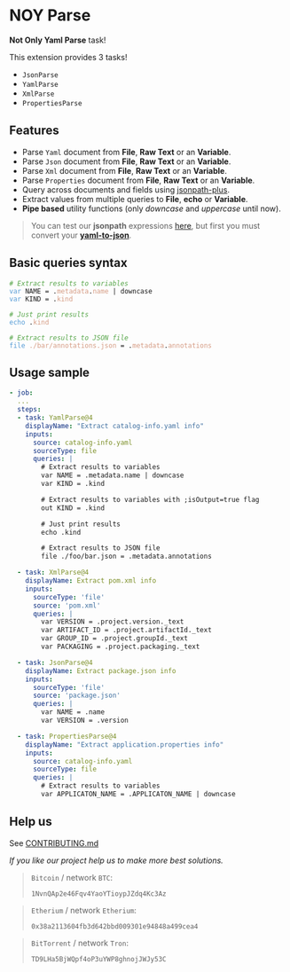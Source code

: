 # NOY Parse

**Not Only Yaml Parse** task!

This extension provides 3 tasks!

* `JsonParse`
* `YamlParse`
* `XmlParse`
* `PropertiesParse`

## Features

* Parse `Yaml` document from **File**, **Raw Text** or an **Variable**.
* Parse `Json` document from **File**, **Raw Text** or an **Variable**.
* Parse `Xml` document from **File**, **Raw Text** or an **Variable**.
* Parse `Properties` document from **File**, **Raw Text** or an **Variable**.
* Query across documents and fields using [jsonpath-plus](https://jsonpath-plus.github.io/JSONPath/docs/ts/).
* Extract values from multiple queries to **File**, **echo** or **Variable**.
* **Pipe based** utility functions (only *downcase* and *uppercase* until now).

> You can test our **jsonpath** expressions [here](https://jsonpath-plus.github.io/JSONPath/demo/), but first you must convert your [**yaml-to-json**](https://www.json2yaml.com/convert-yaml-to-json).

## Basic queries syntax

<pre class="language-custom">
<code><span class="hlcl-comment"># Extract results to variables</span>
<span class="hlcl-keyword">var</span> NAME <span class="hlcl-operator">=</span> <span class="hlcl-punctuation">.</span><span class="hlcl-string">metadata</span><span class="hlcl-punctuation">.</span><span class="hlcl-string">name</span> <span class="hlcl-operator">|</span> downcase
<span class="hlcl-keyword">var</span> KIND <span class="hlcl-operator">=</span> <span class="hlcl-punctuation">.</span><span class="hlcl-string">kind</span>

<span class="hlcl-comment"># Just print results</span>
<span class="hlcl-keyword">echo</span> <span class="hlcl-punctuation">.</span><span class="hlcl-string">kind</span>

<span class="hlcl-comment"># Extract results to JSON file</span>
<span class="hlcl-keyword">file</span> <span class="hlcl-string">./bar/annotations.json</span> <span class="hlcl-operator">=</span> <span class="hlcl-punctuation">.</span><span class="hlcl-string">metadata</span><span class="hlcl-punctuation">.</span><span class="hlcl-string">annotations</span>
</code></pre>


## Usage sample

```yaml
- job:
  ...
  steps:
  - task: YamlParse@4
    displayName: "Extract catalog-info.yaml info"
    inputs:
      source: catalog-info.yaml
      sourceType: file
      queries: |
        # Extract results to variables
        var NAME = .metadata.name | downcase
        var KIND = .kind

        # Extract results to variables with ;isOutput=true flag
        out KIND = .kind

        # Just print results
        echo .kind

        # Extract results to JSON file
        file ./foo/bar.json = .metadata.annotations

  - task: XmlParse@4
    displayName: Extract pom.xml info
    inputs:
      sourceType: 'file'
      source: 'pom.xml'
      queries: |
        var VERSION = .project.version._text
        var ARTIFACT_ID = .project.artifactId._text
        var GROUP_ID = .project.groupId._text
        var PACKAGING = .project.packaging._text

  - task: JsonParse@4
    displayName: Extract package.json info
    inputs:
      sourceType: 'file'
      source: 'package.json'
      queries: |
        var NAME = .name
        var VERSION = .version

  - task: PropertiesParse@4
    displayName: "Extract application.properties info"
    inputs:
      source: catalog-info.yaml
      sourceType: file
      queries: |
        # Extract results to variables
        var APPLICATON_NAME = .APPLICATON_NAME | downcase

```

## Help us

See [CONTRIBUTING.md](https://github.com/alelltech/azdo-not-only-yaml-parse/blob/main/CONTRIBUTING.md)



*If you like our project help us to make more best solutions.*

> `Bitcoin` / network `BTC`:
>
> `1NvnQAp2e46Fqv4YaoYTioypJZdq4Kc3Az`

> `Etherium` / network `Etherium`:
>
> `0x38a2113604fb3d642bbd009301e94848a499cea4`

> `BitTorrent` / network `Tron`:
>
> `TD9LHa5BjWQpf4oP3uYWP8ghnojJWJy53C`


<style>

/*
https://raw.githubusercontent.com/isagalaev/highlight.js/master/src/styles/vs2015.css
*/
/*
 * Visual Studio 2015 dark style
 * Author: Nicolas LLOBERA <nllobera@gmail.com>
 */


.hlcl-keyword,
.hlcl-literal,
.hlcl-symbol,
.hlcl-name {
	color: #569CD6;
}
.hlcl-link {
	color: #569CD6;
	text-decoration: underline;
}

.hlcl-built_in,
.hlcl-type {
	color: #4EC9B0;
}

.hlcl-number,
.hlcl-class {
	color: #B8D7A3;
}

.hlcl-string,
.hlcl-meta-string {
	color: #D69D85;
}

.hlcl-regexp,
.hlcl-template-tag {
	color: #9A5334;
}

.hlcl-subst,
.hlcl-function,
.hlcl-title,
.hlcl-params,
.hlcl-formula {
	color: #DCDCDC;
}

.hlcl-comment,
.hlcl-quote {
	color: #57A64A;
	font-style: italic;
}

.hlcl-doctag {
	color: #608B4E;
}

.hlcl-meta,
.hlcl-meta-keyword,
.hlcl-tag {
	color: #9B9B9B;
}

.hlcl-variable,
.hlcl-template-variable {
	color: #BD63C5;
}

.hlcl-attr,
.hlcl-attribute,
.hlcl-builtin-name {
	color: #9CDCFE;
}

.hlcl-section {
	color: gold;
}

.hlcl-emphasis {
	font-style: italic;
}

.hlcl-strong {
	font-weight: bold;
}

/*.hlcl-code {
	font-family:'Monospace';
}*/

.hlcl-bullet,
.hlcl-selector-tag,
.hlcl-selector-id,
.hlcl-selector-class,
.hlcl-selector-attr,
.hlcl-selector-pseudo {
	color: #D7BA7D;
}

.hlcl-addition {
	background-color: var(--vscode-diffEditor-insertedTextBackground, rgba(155, 185, 85, 0.2));
	color: rgb(155, 185, 85);
	display: inline-block;
	width: 100%;
}

.hlcl-deletion {
	background: var(--vscode-diffEditor-removedTextBackground, rgba(255, 0, 0, 0.2));
	color: rgb(255, 0, 0);
	display: inline-block;
	width: 100%;
}


/*
From https://raw.githubusercontent.com/isagalaev/highlight.js/master/src/styles/vs.css
*/
/*

Visual Studio-like style based on original C# coloring by Jason Diamond <jason@diamond.name>

*/

.vscode-light .hlcl-function,
.vscode-light .hlcl-params,
.vscode-light .hlcl-number,
.vscode-light .hlcl-class  {
	color: inherit;
}

.vscode-light .hlcl-comment,
.vscode-light .hlcl-quote,
.vscode-light .hlcl-number,
.vscode-light .hlcl-class,
.vscode-light .hlcl-variable {
	color: #008000;
}

.vscode-light .hlcl-keyword,
.vscode-light .hlcl-selector-tag,
.vscode-light .hlcl-name,
.vscode-light .hlcl-tag {
	color: #00f;
}

.vscode-light .hlcl-built_in,
.vscode-light .hlcl-builtin-name {
	color: #007acc;
}

.vscode-light .hlcl-string,
.vscode-light .hlcl-section,
.vscode-light .hlcl-attribute,
.vscode-light .hlcl-literal,
.vscode-light .hlcl-template-tag,
.vscode-light .hlcl-template-variable,
.vscode-light .hlcl-type {
	color: #a31515;
}

.vscode-light .hlcl-selector-attr,
.vscode-light .hlcl-selector-pseudo,
.vscode-light .hlcl-meta,
.vscode-light .hlcl-meta-keyword {
	color: #2b91af;
}

.vscode-light .hlcl-title,
.vscode-light .hlcl-doctag {
	color: #808080;
}

.vscode-light .hlcl-attr {
	color: #f00;
}

.vscode-light .hlcl-symbol,
.vscode-light .hlcl-bullet,
.vscode-light .hlcl-link {
	color: #00b0e8;
}


.vscode-light .hlcl-emphasis {
	font-style: italic;
}

.vscode-light .hlcl-strong {
	font-weight: bold;
}

</style>
